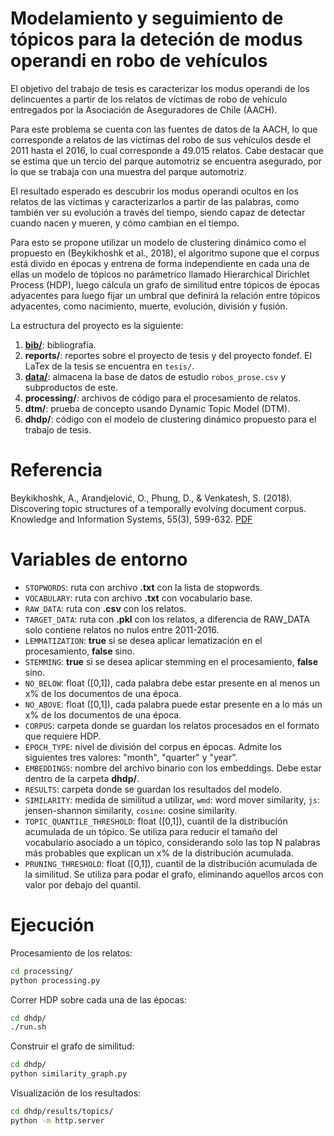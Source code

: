 # Modelamiento y seguimiento de tópicos para la deteción de modus operandi en robo de vehículos

El objetivo del trabajo de tesis es caracterizar los modus operandi de los delincuentes a partir de los relatos de víctimas de robo de vehículo entregados por la Asociación de Aseguradores de Chile (AACH).

Para este problema se cuenta con las fuentes de datos de la AACH, lo que corresponde a relatos de las víctimas del robo de sus vehículos desde el 2011 hasta el 2016, lo cual corresponde a 49.015 relatos. Cabe destacar que se estima que un tercio del parque automotriz se encuentra asegurado, por lo que se trabaja con una muestra del parque automotriz.

El resultado esperado es descubrir los modus operandi ocultos en los relatos de las víctimas y caracterizarlos a partir de las palabras, como también ver su evolución a través del tiempo, siendo capaz de detectar cuando nacen y mueren, y cómo cambian en el tiempo.

Para esto se propone utilizar un modelo de clustering dinámico como el propuesto en (Beykikhoshk et al., 2018), el algoritmo supone que el corpus está divido en épocas y entrena de forma independiente en cada una de ellas un modelo de tópicos no parámetrico llamado Hierarchical Dirichlet Process (HDP), luego cálcula un grafo de similitud entre tópicos de épocas adyacentes para luego fijar un umbral que definirá la relación entre tópicos adyacentes, como nacimiento, muerte, evolución, división y fusión.

La estructura del proyecto es la siguiente:

1. **<a href="https://drive.google.com/drive/folders/1UZjx2cZEWf6iaTmUbwOquR-8lIoKIrBh?usp=sharing">bib/</a>**: bibliografía.
2. **reports/**: reportes sobre el proyecto de tesis y del proyecto fondef. El LaTex de la tesis se encuentra en `tesis/`.
3. **<a href="https://drive.google.com/drive/folders/1UZjx2cZEWf6iaTmUbwOquR-8lIoKIrBh?usp=sharing">data/</a>**: almacena la base de datos de estudio `robos_prose.csv` y subproductos de este.
4. **processing/**: archivos de código para el procesamiento de relatos.
5. **dtm/**: prueba de concepto usando Dynamic Topic Model (DTM).
6. **dhdp/**: código con el modelo de clustering dinámico propuesto para el trabajo de tesis.

# Referencia

Beykikhoshk, A., Arandjelović, O., Phung, D., & Venkatesh, S. (2018). Discovering topic structures of a temporally evolving document corpus. Knowledge and Information Systems, 55(3), 599-632. <a href="https://link.springer.com/content/pdf/10.1007/s10115-017-1095-4.pdf">PDF</a>


# Variables de entorno

- `STOPWORDS`: ruta con archivo **.txt** con la lista de stopwords.
- `VOCABULARY`: ruta con archivo **.txt** con vocabulario base.
- `RAW_DATA`: ruta con **.csv** con los relatos.
- `TARGET_DATA`:  ruta con **.pkl** con los relatos, a diferencia de RAW_DATA solo contiene relatos no nulos entre 2011-2016.
- `LEMMATIZATION`: **true** si se desea aplicar lematización en el procesamiento, **false** sino.
- `STEMMING`: **true** si se desea aplicar stemming en el procesamiento, **false** sino.
- `NO_BELOW`: float ([0,1]), cada palabra debe estar presente en al menos un x% de los documentos de una época. 
- `NO_ABOVE`: float ([0,1]), cada palabra puede estar presente en a lo más un x% de los documentos de una época.
- `CORPUS`: carpeta donde se guardan los relatos procesados en el formato que requiere HDP.
- `EPOCH_TYPE`: nivel de división del corpus en épocas. Admite los siguientes tres valores: "month", "quarter" y "year".
- `EMBEDDINGS`: nombre del archivo binario con los embeddings. Debe estar dentro de la carpeta **dhdp/**.
- `RESULTS`: carpeta donde se guardan los resultados del modelo.
- `SIMILARITY`: medida de similitud a utilizar, `wmd`: word mover similarity, 
        `js`: jensen-shannon similarity, `cosine`: cosine similarity.
- `TOPIC_QUANTILE_THRESHOLD`: float ([0,1]), cuantil de la distribución acumulada de un tópico. Se utiliza para reducir el tamaño del vocabulario asociado a un tópico, considerando solo las top N palabras más probables que explican un x% de la distribución acumulada.
- `PRUNING_THRESHOLD`: float ([0,1]), cuantil de la distribución acumulada de la similitud. Se utiliza para podar el grafo, eliminando aquellos arcos con valor por debajo del quantil.

# Ejecución

Procesamiento de los relatos:

```bash
cd processing/
python processing.py
```

Correr HDP sobre cada una de las épocas:

```bash
cd dhdp/
./run.sh
```

Construir el grafo de similitud:

```bash
cd dhdp/
python similarity_graph.py
```

Visualización de los resultados:

```bash
cd dhdp/results/topics/
python -m http.server
```
